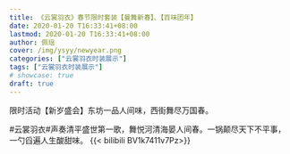 ```yaml
---
title: 《云裳羽衣》春节限时套装【曼舞新春】、【百味团年】
date: 2020-01-20 T16:33:41+08:00
lastmod: 2020-01-20 T16:33:41+08:00
author: 佩瑶
cover: /img/ysyy/newyear.png
categories: ["云裳羽衣时装展示"]
tags: ["云裳羽衣时装展示"]
# showcase: true
draft: true
---
```

限时活动【新岁盛会】东坊一品人间味，西街舞尽万国春。

<!--more-->

#云裳羽衣#声奏清平盛世第一歌，舞悦河清海晏人间春。一锅颠尽天下不平事，一勺舀遍人生酸甜味。
{{< bilibili BV1k7411v7Pz>}}